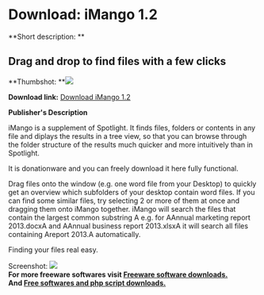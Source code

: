 # Download: iMango 1.2

**Short description: **

## Drag and drop to find files with a few clicks

  
**Thumbshot: **![](http://www.freewarefiles.com/screenshot/imango1_md.jpg)   
  
**Download link:** [Download iMango 1.2](http://freesoftwares.boysofts.com/IMango_program_94170.html)  
  

**Publisher's Description**  
  

iMango is a supplement of Spotlight. It finds files, folders or contents in
any file and diplays the results in a tree view, so that you can browse
through the folder structure of the results much quicker and more intuitively
than in Spotlight.

It is donationware and you can freely download it here fully functional.

Drag files onto the window (e.g. one word file from your Desktop) to quickly
get an overview which subfolders of your desktop contain word files. If you
can find some similar files, try selecting 2 or more of them at once and
dragging them onto iMango together. iMango will search the files that contain
the largest common substring A e.g. for AAnnual marketing report 2013.docxA
and AAnnual business report 2013.xlsxA it will search all files containing
Areport 2013.A automatically.

Finding your files real easy.

  
  
Screenshot: ![](http://www.freewarefiles.com/screenshot/imango1.jpg)  
**For more freeware softwares visit [Freeware software downloads.](http://freesoftwares.boysofts.com/)**   
**And [Free softwares and php script downloads.](http://www.boysofts.com/)**

